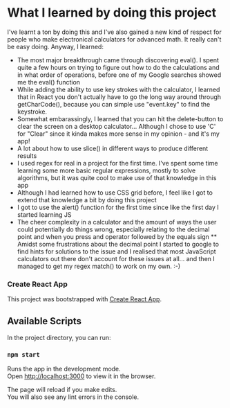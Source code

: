 # What I learned by doing this project
I've learnt a ton by doing this and I've also gained a new kind of respect for people who make electronical calculators for advanced math. It really can't be easy doing. Anyway, I learned:
* The most major breakthrough came through discovering eval(). I spent quite a few hours on trying to figure out how to do the calculations and in what order of operations, before one of my Google searches showed me the eval() function
* While adding the ability to use key strokes with the calculator, I learned that in React you don't actually have to go the long way around through getCharCode(), because you can simple use "event.key" to find the keystroke.  
* Somewhat embarassingly, I learned that you can hit the delete-button to clear the screen on a desktop calculator... Although I chose to use 'C' for "Clear" since it kinda makes more sense in my opinion - and it's my app!
* A lot about how to use slice() in different ways to produce different results
* I used regex for real in a project for the first time. I've spent some time learning some more basic regular expressions, mostly to solve algorithms, but it was quite cool to make use of that knowledge in this app
* Although I had learned how to use CSS grid before, I feel like I got to extend that knowledge a bit by doing this project
* I got to use the alert() function for the first time since like the first day I started learning JS
* The cheer complexity in a calculator and the amount of ways the user could potentially do things wrong, especially relating to the decimal point and when you press and operator followed by the equals sign
** Amidst some frustrations about the decimal point I started to google to find hints for solutions to the issue and I realised that most JavaScript calculators out there don't account for these issues at all... and then I managed to get my regex match() to work on my own. :-)

### Create React App
This project was bootstrapped with [Create React App](https://github.com/facebook/create-react-app).

## Available Scripts

In the project directory, you can run:

### `npm start`

Runs the app in the development mode.<br>
Open [http://localhost:3000](http://localhost:3000) to view it in the browser.

The page will reload if you make edits.<br>
You will also see any lint errors in the console.
